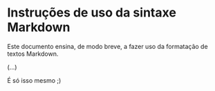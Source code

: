 # Instruções de uso da sintaxe Markdown

 Este documento ensina, de modo breve, a fazer uso da formatação de textos Markdown.
 
 (...)
 
 
 
 
 
 
 
 
 
 
 
 
 
 
 É só isso mesmo ;)